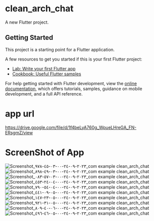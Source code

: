 # clean_arch_chat

A new Flutter project.

## Getting Started

This project is a starting point for a Flutter application.

A few resources to get you started if this is your first Flutter project:

- [Lab: Write your first Flutter app](https://docs.flutter.dev/get-started/codelab)
- [Cookbook: Useful Flutter samples](https://docs.flutter.dev/cookbook)

For help getting started with Flutter development, view the
[online documentation](https://docs.flutter.dev/), which offers tutorials,
samples, guidance on mobile development, and a full API reference.
# app url

https://drive.google.com/file/d/1f4beLyA760g_WpueLHreGA_FN-ERsgmZ/view
# ScreenShot of App

![Screenshot_٢٠٢٣-٠٩-٢٤-٠٠-٠٣-٤٥-٩٧٨_com example clean_arch_chat](https://github.com/MarawanAbed/clean_arch_chat_app/assets/73714493/08bae74f-24ee-4ce2-baf5-89b84bd1a86c)
![Screenshot_٢٠٢٣-٠٩-٢٤-٠٠-٠٣-٤٩-٨٩٨_com example clean_arch_chat](https://github.com/MarawanAbed/clean_arch_chat_app/assets/73714493/cd22f620-9e68-47c9-acca-96ad5a37e65f)
![Screenshot_٢٠٢٣-٠٩-٢٤-٠٠-٠٣-٥٧-٠٨٣_com example clean_arch_chat](https://github.com/MarawanAbed/clean_arch_chat_app/assets/73714493/82814909-8790-4fa7-bb81-353f97ab8824)
![Screenshot_٢٠٢٣-٠٩-٢٤-٠٠-٠٤-٢٤-٤٥٣_com example clean_arch_chat](https://github.com/MarawanAbed/clean_arch_chat_app/assets/73714493/eedd55ed-01c0-404c-a66b-d656c2af76cc)
![Screenshot_٢٠٢٣-٠٩-٢٤-٠٠-٠٤-٥٤-٧٩٠_com example clean_arch_chat](https://github.com/MarawanAbed/clean_arch_chat_app/assets/73714493/f6615163-30ec-4b92-9bb8-dd3429a8286c)
![Screenshot_٢٠٢٣-٠٩-٢٤-٠٠-٠٥-٠٩-٤٤١_com example clean_arch_chat](https://github.com/MarawanAbed/clean_arch_chat_app/assets/73714493/cf4d9106-05bb-4a7f-a5d0-f92074bf32a2)
![Screenshot_٢٠٢٣-٠٩-٢٤-٠٠-٠٥-٢٣-١٤٧_com example clean_arch_chat](https://github.com/MarawanAbed/clean_arch_chat_app/assets/73714493/e9568411-57b9-4351-a2cb-8e42968ad005)
![Screenshot_٢٠٢٣-٠٩-٢٤-٠٠-٠٥-٣١-٩٢١_com example clean_arch_chat](https://github.com/MarawanAbed/clean_arch_chat_app/assets/73714493/9f2065ea-c023-4329-812a-3210944760d0)
![Screenshot_٢٠٢٣-٠٩-٢٤-٠٠-٠٦-٤٠-٨٠٩_com example clean_arch_chat](https://github.com/MarawanAbed/clean_arch_chat_app/assets/73714493/f7c36701-a3f9-4c50-af1e-a1598c50b8fa)
![Screenshot_٢٠٢٣-٠٩-٢٤-٠٠-٠٥-٤٦-٤٩٦_com example clean_arch_chat](https://github.com/MarawanAbed/clean_arch_chat_app/assets/73714493/2a4cc1ee-c00c-4d90-be4e-87f9045f0067)
